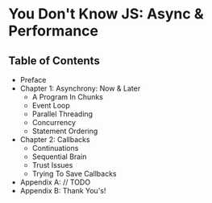 # You Don't Know JS: Async & Performance

## Table of Contents

* Preface
* Chapter 1: Asynchrony: Now & Later
	* A Program In Chunks
	* Event Loop
	* Parallel Threading
	* Concurrency
	* Statement Ordering
* Chapter 2: Callbacks
	* Continuations
	* Sequential Brain
	* Trust Issues
	* Trying To Save Callbacks
* Appendix A: // TODO
* Appendix B: Thank You's!

